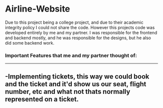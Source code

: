 # Airline-Website

Due to this project being a college project, and due to their academic integrity policy I could not share the code.
However this projects code was developed entirely by me and my partner. I was responsible for the frontend and backend mostly, and he was responsible for the designs, but he also did some backend work.


### Important Features that me and my partner thought of:
_________________________________________________________
-Implementing tickets, this way we could book and the ticket and it'd show us our seat, flight number, etc and what not thats normally represented on a ticket.
-
